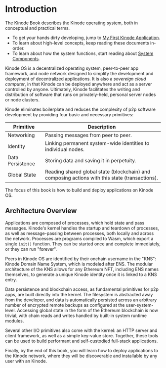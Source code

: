 # Introduction

The Kinode Book describes the Kinode operating system, both in conceptual and practical terms.

* To get your hands dirty developing, jump to [My First Kinode Application](./my_first_app/chapter_1.md).
* To learn about high-level concepts, keep reading these documents in-order.
* To learn about how the system functions, start reading about [System Components](./processes.md).

Kinode OS is a decentralized operating system, peer-to-peer app framework, and node network designed to simplify the development and deployment of decentralized applications.
It is also a *sovereign cloud computer*, in that Kinode can be deployed anywhere and act as a server controlled by anyone.
Ultimately, Kinode facilitates the writing and distribution of software that runs on privately-held, personal server nodes or node clusters.

Kinode eliminates boilerplate and reduces the complexity of p2p software development by providing four basic and necessary primitives:

Primitive        | Description
---------------- | -----------
Networking       | Passing messages from peer to peer.
Identity         | Linking permanent system-wide identities to individual nodes.
Data Persistence | Storing data and saving it in perpetuity.
Global State     | Reading shared global state (blockchain) and composing actions with this state (transactions).

The focus of this book is how to build and deploy applications on Kinode OS.

## Architecture Overview

Applications are composed of processes, which hold state and pass messages.
Kinode's kernel handles the startup and teardown of processes, as well as message-passing between processes, both locally and across the network.
Processes are programs compiled to Wasm, which export a single `init()` function.
They can be started once and complete immediately, or they can run "forever".

Peers in Kinode OS are identified by their onchain username in the "KNS": Kinode Domain Name System, which is modeled after ENS.
The modular architecture of the KNS allows for any Ethereum NFT, including ENS names themselves, to generate a unique Kinode identity once it is linked to a KNS entry.

Data persistence and blockchain access, as fundamental primitives for p2p apps, are built directly into the kernel.
The filesystem is abstracted away from the developer, and data is automatically persisted across an arbitrary number of encrypted remote backups as configured at the user-system-level.
Accessing global state in the form of the Ethereum blockchain is now trivial, with chain reads and writes handled by built-in system runtime modules.

Several other I/O primitives also come with the kernel: an HTTP server and client framework, as well as a simple key-value store.
Together, these tools can be used to build performant and self-custodied full-stack applications.

Finally, by the end of this book, you will learn how to deploy applications to the Kinode network, where they will be discoverable and installable by any user with an Kinode.

